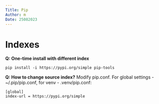 ```yaml
---
Title: Pip
Author: m
Date: 25082023
---
```


# Indexes

**Q: One-time install with different index**

```
pip install -i https://pypi.org/simple pip-tools
```

**Q: How to change source index?**
Modify pip.conf. For global settings - ~/.pip/pip.conf, for venv - .venv/pip.conf:

```
[global]
index-url = https://pypi.org/simple
```
